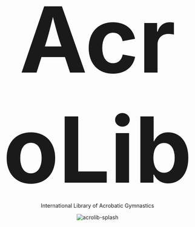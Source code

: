 # AcroLib

International Library of Acrobatic Gymnastics

![acrolib-splash](assets/Reading-Acrobats-Refined-Colorised.png)

<style>
  h1 {
    font-size: 25vw;
    text-align: center;
    padding-bottom: 0;
    padding-top: 0;
    margin: 0;
    margin-bottom: -20px;
  }

  p {
    text-align: center;
  }

  .up {
    display: none;
  }

  main {
    padding-bottom: 0;
  }
</style>
